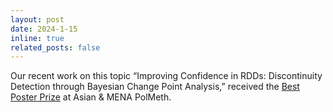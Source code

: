 ```yaml
---
layout: post
date: 2024-1-15
inline: true
related_posts: false
---
```


Our recent work on this topic “Improving Confidence in RDDs: Discontinuity Detection through Bayesian Change Point Analysis,” received the [Best Poster Prize](https://nyudatascience.medium.com/unlocking-the-truth-in-social-science-data-a-new-approach-to-detecting-real-changes-a12ea79b060f) at Asian & MENA PolMeth.
